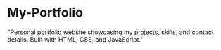 # My-Portfolio
"Personal portfolio website showcasing my projects, skills, and contact details. Built with HTML, CSS, and JavaScript."
